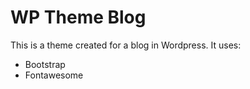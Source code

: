 WP Theme Blog
=============
This is a theme created for a blog in Wordpress. It uses:
+ Bootstrap
+ Fontawesome